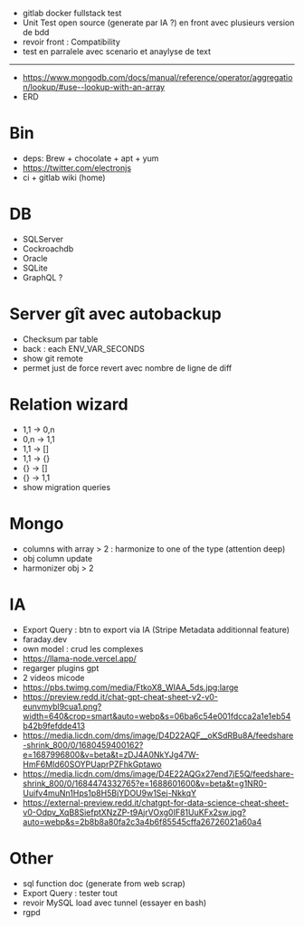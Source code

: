 - gitlab docker fullstack test
- Unit Test open source (generate par IA ?) en front avec plusieurs version de bdd
- revoir front : Compatibility
- test en parralele avec scenario et anaylyse de text



----------------------------------------------------------


- https://www.mongodb.com/docs/manual/reference/operator/aggregation/lookup/#use--lookup-with-an-array
- ERD

# Bin
- deps: Brew + chocolate + apt + yum
- https://twitter.com/electronjs
- ci + gitlab wiki (home)

# DB
- SQLServer
- Cockroachdb
- Oracle
- SQLite
- GraphQL ?

# Server gît avec autobackup
- Checksum par table
- back : each ENV_VAR_SECONDS
- show git remote
- permet just de force revert avec nombre de ligne de diff

# Relation wizard
- 1,1 -> 0,n
- 0,n -> 1,1
- 1,1 -> []
- 1,1 -> {}
- {} -> []
- {} -> 1,1
- show migration queries

# Mongo
- columns with array > 2 : harmonize to one of the type (attention deep)
- obj column update
- harmonizer obj > 2

# IA
- Export Query : btn to export via IA (Stripe Metadata additionnal feature)
- faraday.dev
- own model : crud les complexes
- https://llama-node.vercel.app/
- regarger plugins gpt
- 2 videos micode
- https://pbs.twimg.com/media/FtkoX8_WIAA_5ds.jpg:large
- https://preview.redd.it/chat-gpt-cheat-sheet-v2-v0-eunvmybl9cua1.png?width=640&crop=smart&auto=webp&s=06ba6c54e001fdcca2a1e1eb54b42b9fefdde413
- https://media.licdn.com/dms/image/D4D22AQF__oKSdRBu8A/feedshare-shrink_800/0/1680459400162?e=1687996800&v=beta&t=zDJ4A0NkYJg47W-HmF6MId60SOYPUaprPZFhkGptawo
- https://media.licdn.com/dms/image/D4E22AQGx27end7jE5Q/feedshare-shrink_800/0/1684474332765?e=1688601600&v=beta&t=g1NR0-Uuifv4muNn1Hps1p8H5BjYDOU9w1Sej-NkkqY
- https://external-preview.redd.it/chatgpt-for-data-science-cheat-sheet-v0-Odpv_XqB8SiefptXNzZP-t9AjrVOxg0IF81UuKFx2sw.jpg?auto=webp&s=2b8b8a80fa2c3a4b6f85545cffa26726021a60a4

# Other
- sql function doc (generate from web scrap)
- Export Query : tester tout
- revoir MySQL load avec tunnel (essayer en bash)
- rgpd

